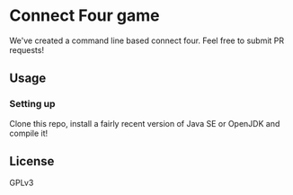 # Connect Four game
We've created a command line based connect four. Feel free to submit PR requests!

## Usage
### Setting up
Clone this repo, install a fairly recent version of Java SE or OpenJDK and compile it!

## License
GPLv3   
